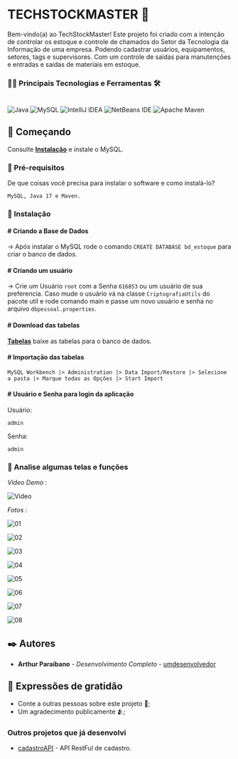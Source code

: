 # TECHSTOCKMASTER 📜

Bem-vindo(a) ao TechStockMaster! Este projeto foi criado com a intenção de controlar os estoque e controle de chamados do Setor da Tecnologia da Informação de uma empresa. Podendo cadastrar usuários, equipamentos, setores, tags e supervisores. Com um controle de saídas para manutenções e entradas e saídas de materiais em estoque.

### 👨‍💻 Principais Tecnologias e Ferramentas 🛠

<div style="display: inline_block"><br/>
<img aLign="center" alt="Java" src="https://img.shields.io/badge/java-%23ED8B00.svg?style=for-the-badge&logo=openjdk&logoColor=white" />
<img aLign="center" alt="MySQL" src="https://img.shields.io/badge/mysql-4479A1.svg?style=for-the-badge&logo=mysql&logoColor=white">
<img aLign="center" alt="IntelliJ IDEA" src="https://img.shields.io/badge/IntelliJIDEA-000000.svg?style=for-the-badge&logo=intellij-idea&logoColor=white">
<img aLign="center" alt="NetBeans IDE" src="https://img.shields.io/badge/NetBeansIDE-1B6AC6.svg?style=for-the-badge&logo=apache-netbeans-ide&logoColor=white">
<img aLign="center" alt="Apache Maven" src="https://img.shields.io/badge/Apache%20Maven-C71A36?style=for-the-badge&logo=Apache%20Maven&logoColor=white">
</div>

## 🚀 Começando

Consulte **[Instalação](https://drive.google.com/drive/folders/1HHqhRTnSACfekDg9EfPtcQkrofyKmRy0?usp=sharing)** e instale o MySQL.

### 📝 Pré-requisitos

De que coisas você precisa para instalar o software e como instalá-lo?

```
MySQL, Java 17 e Maven.
```

### 🔧 Instalação

<h4># Criando a Base de Dados</h4>

-> Após instalar o MySQL rode o comando `CREATE DATABASE bd_estoque` para criar o banco de dados.

<h4># Criando um usuário</h4>

-> Crie um Usuário `root` com a Senha `616853` ou um usuário de sua preferencia. Caso mude o usuário vá na classe `CriptografiaUtils` do pacote util e rode comando main e passe um novo usuário e senha no arquivo `dbpessoal.properties`.

<h4># Download das tabelas</h4>

**[Tabelas](https://drive.google.com/drive/folders/1HHqhRTnSACfekDg9EfPtcQkrofyKmRy0?usp=sharing)** baixe as tabelas para o banco de dados.

<h4># Importação das tabelas</h4>

```
MySQL Workbench |> Administration |> Data Import/Restore |> Selecione a pasta |> Marque todas as Opções |> Start Import
```

<h4># Usuário e Senha para login da aplicação</h4>

Usuário:
```
admin
```
Senha:
```
admin
```

### 🔩 Analise algumas telas e funções

*Video Demo* : 

![Video](https://github.com/user-attachments/assets/338effaa-e9e2-4e61-8bd6-12e5f7a3b957)

*Fotos* :

![01](https://github.com/user-attachments/assets/e2f3c42c-04b1-4b87-89e4-7a3ac65a3189)

![02](https://github.com/user-attachments/assets/de8f0595-455d-4ec6-93a9-36c6c06720d9)

![03](https://github.com/user-attachments/assets/1cffa0c1-4422-4f3c-bb12-fa7a22531b6d)

![04](https://github.com/user-attachments/assets/492a0c9c-04ea-4bb4-92d7-62aa7d77afa7)

![05](https://github.com/user-attachments/assets/2bf08bdd-fb58-4138-9ccc-e5b6e5802b3a)

![06](https://github.com/user-attachments/assets/ca584c81-e03a-4a72-bfa0-9c2902b2a9b1)

![07](https://github.com/user-attachments/assets/7f225810-5313-4155-86cb-3a0f2bd9a4bc)

![08](https://github.com/user-attachments/assets/0bbf0e89-8fcc-4f11-899b-67d2af11bb69)

## ✒️ Autores

* **Arthur Paraibano** - *Desenvolvimento Completo* - [umdesenvolvedor](https://github.com/arthur-paraibano)

## 🎁 Expressões de gratidão

* Conte a outras pessoas sobre este projeto 📢;
* Um agradecimento publicamente 🫂;

### Outros projetos que já desenvolvi

- [cadastroAPI](https://github.com/arthur-paraibano/cadastroAPI) - API RestFul de cadastro.
